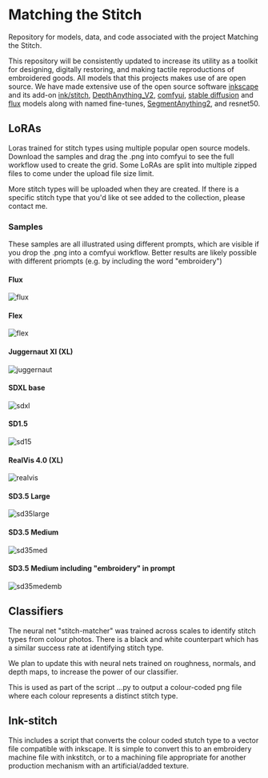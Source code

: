 # Matching the Stitch
Repository for models, data, and code associated with the project Matching the Stitch.

This repository will be consistently updated to increase its utility as a toolkit for designing, digitally restoring, and making tactile reproductions of embroidered goods. All models that this projects makes use of are open source. We have made extensive use of the open source software [inkscape](https://inkscape.org/) and its add-on [ink/stitch](https://inkstitch.org/), [DepthAnything_V2](https://depth-anything-v2.github.io/), [comfyui](https://www.comfy.org/), [stable diffusion](https://stability.ai/) and [flux](https://github.com/black-forest-labs/flux) models along with named fine-tunes, [SegmentAnything2](https://ai.meta.com/sam2/), and resnet50.

## LoRAs

Loras trained for stitch types using multiple popular open source models. Download the samples and drag the .png into comfyui to see the full workflow used to create the grid. Some LoRAs are split into multiple zipped files to come under the upload file size limit.

More stitch types will be uploaded when they are created. If there is a specific stitch type that you'd like ot see added to the collection, please contact me.

### Samples

These samples are all illustrated using different prompts, which are visible if you drop the .png into a comfyui workflow. Better results are likely possible with different priompts (e.g. by including the word "embroidery")

#### Flux
![flux](LoRAs/Samples/flux.png)

#### Flex
![flex](LoRAs/Samples/flex.png)

#### Juggernaut XI (XL)
![juggernaut](LoRAs/Samples/juggernaut.png)

#### SDXL base
![sdxl](LoRAs/Samples/sdxl.png)

#### SD1.5
![sd15](LoRAs/Samples/sd15.png)

#### RealVis 4.0 (XL)
![realvis](LoRAs/Samples/realvis.png)

#### SD3.5 Large
![sd35large](LoRAs/Samples/sd35large.png)

#### SD3.5 Medium
![sd35med](LoRAs/Samples/sd35medium.png)

#### SD3.5 Medium including "embroidery" in prompt
![sd35medemb](LoRAs/Samples/sd35medium_embroidery.png)


## Classifiers

The neural net "stitch-matcher" was trained across scales to identify stitch types from colour photos. There is a black and white counterpart which has a similar success rate at identifying stitch type.

We plan to update this with neural nets trained on roughness, normals, and depth maps, to increase the power of our classifier.

This is used as part of the script ...py to output a colour-coded png file where each colour represents a distinct stitch type.

## Ink-stitch

This includes a script that converts the colour coded stutch type to a vector file compatible with inkscape. It is simple to convert this to an embroidery machine file with inkstitch, or to a machining file appropriate for another production mechanism with an artificial/added texture.
